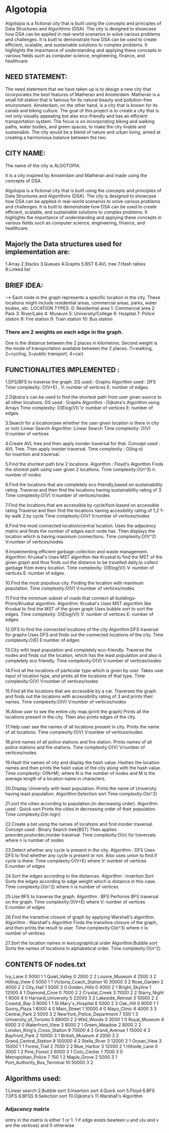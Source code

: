# Algotopia

Algotopia is a fictional city that is built using the concepts and principles of Data 
Structures and Algorithms (DSA). The city is designed to showcase how DSA can be 
applied in real-world scenarios to solve various problems and challenges. It is built to 
demonstrate how DSA can be used to create efficient, scalable, and sustainable 
solutions to complex problems. It highlights the importance of understanding and 
applying these concepts in various fields such as computer science, engineering, 
finance, and healthcare.


## NEED STATEMENT:
The need statement that we have taken up is to design a new city that incorporates the best features of Matheran 
and Amsterdam.
Matheran is a small hill station that is famous for its natural beauty and pollution-free environment.
Amsterdam, on the other hand, is a city that is known for its canals and biking culture.
The goal of this project is to create a city that is not only visually appealing but also eco-friendly and has an 
efficient transportation system.
The focus is on incorporating biking and walking paths, water bodies, and green spaces, to make the city livable 
and sustainable. The city would be a blend of nature and urban living, aimed at creating a harmonious balance 
between the two.



## CITY NAME:

The name of the city is  ALGOTOPIA.

It is a city inspired by Amsterdam and Matheran and made using the concepts of DSA.

Algotopia is a fictional city that is built using the concepts and principles of Data Structures and Algorithms (DSA). 
The city is designed to showcase how DSA can be applied in real-world scenarios to solve various problems and challenges. 
It is built to demonstrate how DSA can be used to create efficient, scalable, and sustainable solutions to complex problems. 
It highlights the importance of understanding and applying these concepts in various fields such as computer science, engineering, 
finance, and healthcare.


## Majorly the Data structures used for implementation are:
1.Array
2.Stacks
3.Queues
4.Graphs
5.BST
6.AVL tree
7.Hash tables
8.Linked list



## BRIEF IDEA:
--> Each node in the graph represents a specific location in the city.
These locations might include residential areas, commercial areas, parks, water bodies, etc.
LOCATION TYPES:
0: Residential area
1: Commercial area
2: Park
3: River/Lake
4: Museum
5: University/College
6: Hospital
7: Police station
8: Fire station
9: Train station
10: Bus station



### There are 2 weights on each edge in the graph.
One is the distance between the 2 places in kilometres.
Second weight is the mode of transportation available between the 2 places.
(1=walking, 2=cycling, 3=public transport, 4=car)



## FUNCTIONALITIES IMPLEMENTED :


1.DFS/BFS to traverse the graph.
DS used : Graphs
Algorithm used : DFS
Time complexity: O(V+E) ,
V: number of vertices
E: number of edges.



2.Dijkstra's can be used to find the shortest path from user given source to all other locations.
DS used : Graphs
Algorithm : Dijkstra's Algorithm using Arrays
Time complexity: O(Elog(V))
V: number of vertices
E: number of edges.



3.Search for a location(see whether the user given location is there in city or not)-Linear Search
Algorithm :Linear Search
Time complexity: O(V)
V:number of vertices



4.Create AVL tree and then apply inorder traversal for that.
Concept used : AVL Tree.
Then apply inorder traversal.
Time complexity : O(log n)  
for insertion and traversal.



5.Find the shortest path b/w 2 locations.
Algorithm : Floyd's Algorithm
Finds the shorest path using user given 2 locations.
Time complexity:O(n^3)
n: number of nodes



6.Find the locations that are completely eco friendly,based on sustainability rating.
Traverse and then find the locations having sustainability rating of 3.
Time complexity:O(V)
V:number of vertices/nodes



7.Find the locations that are accessible by cycle/foot-based on accessible rating
Traverse and then find the locations having accesibility rating of 1,2
1-by walk
2.by cycle
Time complexity:O(V)
V:number of vertices/nodes



8.Find the most connected location/central location.
Uses the adjacency matrix and finds the number of edges each node has.
Then displays the location which is having maximum connections.
Time complexity:O(V^2)
V:number of vertices/nodes



9.Implementing efficient garbage collection and waste management.
Algorithm: Kruskal's
Uses MST algorithm like Kruskal to find the MST of the given graph
and thus finds out the distance to be travelled daily,to collect garbage from every location.
Time complexity: O(Elog(V))
V: number of vertices
E: number of edges.



10.Find the most populous city.
Finding the location with maximum population.
Time complexity:O(V)
V:number of vertices/nodes



11.Find the minimum subset of roads that connect all buildings-Prims/Kruskal algorithm.
Algorithm: Kruskal's
Uses MST algorithm like Kruskal to find the MST of the given graph
Uses bubble sort to sort the edges.
Time complexity: O(Elog(V))
V: number of vertices
E: number of edges.



12.DFS to find the connected locations of the city
Algorithm:DFS traversal for graphs
Uses DFS and finds out the connected locations of the city.
Time complexity:O(E)
E:number of edges



13.City with least population and completely eco-friendly.
Traverse the nodes and finds out the location,
which has the least population and also is completely eco friendly.
Time complexity:O(V)
V:number of vertices/nodes



14.Find all the locations of particular type which is given by user.
Takes user input of location type,
and prints all the locations of that type.
Time complexity:O(V)
V:number of vertices/nodes



15.Find all the locations that are accessible by a car.
Traverses the graph and finds out the locations with accessibility rating of 3
and prints their names.
Time complexity:O(V)
V:number of vertices/nodes



16.Allow user to see the entire city map.(print the graph)
Prints all the locations present in the city.
Then also prints edges of the city.



17.Help user see the names of all locations present in city.
Prints the name of all locations.
Time complexity:O(V)
V:number of vertices/nodes



18.print names of all police stations and fire station.
Prints names of all police stations and fire stations.
Time complexity:O(V)
V:number of vertices/nodes



19.Hash the names of city and display the hash value.
Hashes the location names 
and then prints the hash value of the city along with the hash value.
Time complexity: O(N*M), 
where N is the number of nodes and 
M is the average length of a location name in characters.



20.Display University with least population.
Prints the name of University having least population.
Algorithm:Selection sort
Time complexity:O(n^2)



21.sort the cities according to population.(in decreasing order).
Algorithm used : Quick sort
Prints the cities in decreasing order of their population.
Time complexity:O(n logn)



22.Create a bst using the names of locations and find inorder traversal.
Concept used : Binary Search tree(BST)
Then applies preorder,postorder,inorder traversal.
Time complexity:O(n) for traversals
where n is number of nodes



23.Detect whether any cycle is present in the city.
Algorithm : DFS
Uses DFS to find whether any cycle is present or not.
Also uses union to find if cycle is there.
Time complexity:O(V+E)
where V: number of vertices
E:number of edges



24.Sort the edges according to the distances.
Algorithm : Insertion Sort
Sorts the edges according to edge weight which is distance in this case.
Time complexity:O(n^2)
where n is number of vertices



25.Use BFS to traverse the graph.
Algorithm : BFS
Performs BFS traversal on the graph.
Time complexity:O(V+E)
where V: number of vertices
E:number of edges



26.Find the transitive closure of graph by applying Warshall's algorithm.
Algorithm : Warshall's Algorithm
Finds the transitive closure of the graph,
and then prints the result to user.
Time complexity:O(n^3)
where n is number of vertices



27.Sort the location names in lexicographical order
Algorithm:Bubble sort
Sorts the names of locations in alphabetical order.
Time complexity:O(n^2)




## CONTENTS OF nodes.txt

Ivy_Lane 0 5000 1 1
Quiet_Valley 0 2000 2 2
Louvre_Museum 4 2500 3 2
Hilltop_View 0 5000 1 1
Victoria_Coach_Station 10 30000 3 2
Rose_Garden 2 4000 2 2
City_Hall 1 5000 3 0
Golden_Hills 0 4000 2 1
Bright_Skyline 1 12000 4 1
Diamond_Cove 0 7000 2 2
Crystal_Creek 3 11000 2 2
Starry_Night 1 9000 4 0
Harvard_University 5 22000 3 2
Lakeside_Retreat 3 10000 2 2
Coastal_Bay 3 9000 1 1
St.Mary's_Hospital 6 5000 2 3
Oak_Hill 0 8000 1 1
Sunny_Plaza 1 8000 4 0
Main_Street 1 10000 4 0
Mayo_Clinic 6 4000 3 3
Central_Park 2 5000 3 2
NewYork_Police_Department 7 500 1 3
University_of_Toronto 5 88000 2 2
Wild_Woods 0 3000 1 0
Royal_Museum 4 6000 3 0
Waterfront_View 3 8000 2 1
Green_Meadow 2 8000 2 2
London_King's_Cross_Station 9 70000 4 2
Grand_Avenue 1 15000 4 3
Bayfront_Park 2 10000 3 1
British_Museum 4 2000 3 2
Grand_Central_Station 9 100000 4 2
Stella_River 3 12000 2 1
Ocean_View 3 15000 1 1
Forest_Trail 2 7000 2 2
Blue_Harbor 3 12000 2 1
Hillside_Lane 0 3000 1 2
Pine_Forest 2 6000 3 1
Civic_Center 1 7000 3 0
Metropolitan_Police 7 150 1 2
Maple_Grove 2 5000 3 1
Port_Authority_Bus_Terminal 10 50000 3 2



## Algorithms used:

1.Linear search
2.Bubble sort
3.Insertion sort
4.Quick sort
5.Floyd
6.BFS
7.DFS
8.BFSS
9.Selection sort
10.Dijkstra's
11.Warshall's Algorithm


### Adjacency matrix
entry in the matrix is either 1 or 1.
1 if edge exists bewteen u and v(u and v are the vertices) 
and 0 otherwise

